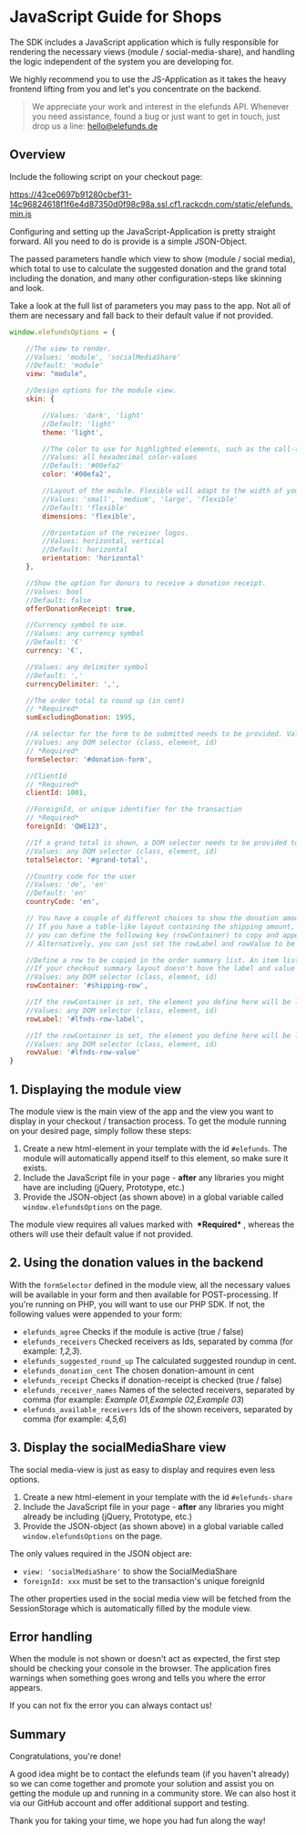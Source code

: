 # JavaScript Guide for Shops
The SDK includes a JavaScript application which is fully responsible for rendering the necessary views (module / social-media-share),
and handling the logic independent of the system you are developing for.

We highly recommend you to use the JS-Application as it takes the heavy frontend lifting from you and let's you concentrate on the backend.

> We appreciate your work and interest in the elefunds API. Whenever you need assistance, found a bug or just want to get in touch, just drop
> us a line: hello@elefunds.de

## Overview
Include the following script on your checkout page:

https://43ce0697b91280cbef31-14c96824618f1f6e4d87350d0f98c98a.ssl.cf1.rackcdn.com/static/elefunds.min.js

Configuring and setting up the JavaScript-Application is pretty straight forward. All you need to do is provide is a simple JSON-Object.

The passed parameters handle which view to show (module / social media),
which total to use to calculate the suggested donation and the grand total including the donation,
and many other configuration-steps like skinning and look.

Take a look at the full list of parameters you may pass to the app.
Not all of them are necessary and fall back to their default value if not provided.

```javascript
window.elefundsOptions = {

    //The view to render.
    //Values: 'module', 'socialMediaShare'
    //Default: 'module'
    view: "module",

    //Design options for the module view.
    skin: {

        //Values: 'dark', 'light'
        //Default: 'light'
        theme: 'light',

        //The color to use for highlighted elements, such as the call-to-action button and + button.
        //Values: all hexadecimal color-values
        //Default: '#00efa2'
        color: '#00efa2',

        //Layout of the module. Flexible will adapt to the width of your container.
        //Values: 'small', 'medium', 'large', 'flexible'
        //Default: 'flexible'
        dimensions: 'flexible',

        //Orientation of the receiver logos.
        //Values: horizontal, vertical
        //Default: horizontal
        orientation: 'horizontal'
    },

    //Show the option for donors to receive a donation receipt.
    //Values: bool
    //Default: false
    offerDonationReceipt: true,

    //Currency symbol to use.
    //Values: any currency symbol
    //Default: '€'
    currency: '€',

    //Values: any delimiter symbol
    //Default: ','
    currencyDelimiter: ',',

    //The order total to round up (in cent)
    // *Required*
    sumExcludingDonation: 1995,

    //A selector for the form to be submitted needs to be provided. Values required by the module will be copied here.
    //Values: any DOM selector (class, element, id)
    // *Required*
    formSelector: '#donation-form',

    //ClientId
    // *Required*
    clientId: 1001,

    //ForeignId, or unique identifier for the transaction
    // *Required*
    foreignId: 'QWE123',

    //If a grand total is shown, a DOM selector needs to be provided to update the total when the module is activated
    //Values: any DOM selector (class, element, id)
    totalSelector: '#grand-total',

    //Country code for the user
    //Values: 'de', 'en'
    //Default: 'en'
    countryCode: 'en',

    // You have a couple of different choices to show the donation amount in the order summary.
    // If you have a table-like layout containing the shipping amount, tax, etc. with a row for each position,
    // you can define the following key (rowContainer) to copy and append the enitre row to the order summary.
    // Alternatively, you can just set the rowLabel and rowValue to be copied individually.

    //Define a row to be copied in the order summary list. An item listing like the shipping or tax is usually a good choice.
    //If your checkout summary layout doesn't have the label and value in the same element, leave this undefined and only provide the rowLabel and rowValue keys.
    //Values: any DOM selector (class, element, id)
    rowContainer: '#shipping-row',

    //If the rowContainer is set, the element you define here will be looked up relative to the rowContainer element. //Otherwise, the element defined here will be cloned and appended after itself with the donation label as its content (elefunds donation)
    //Values: any DOM selector (class, element, id)
    rowLabel: '#lfnds-row-label',

    //If the rowContainer is set, the element you define here will be looked up relative to the rowContainer element. //Otherwise, the element defined here will be cloned and appended after itself with the donation amount as its content (ie. 12.00 €)
    //Values: any DOM selector (class, element, id)
    rowValue: '#lfnds-row-value'
}
```


## 1. Displaying the module view

The module view is the main view of the app and the view you want to display in your checkout / transaction process.
To get the module running on your desired page, simply follow these steps:

1. Create a new html-element in your template with the id `#elefunds`. The module will automatically append itself to this element, so make sure it exists.
2. Include the JavaScript file in your page - **after** any libraries you might have are including (jQuery, Prototype, etc.)
3. Provide the JSON-object (as shown above) in a global variable called `window.elefundsOptions` on the page.

The module view requires all values marked with **&nbsp;\*Required\*&nbsp;**, whereas the others will use their default value if not provided.


## 2. Using the donation values in the backend

With the `formSelector` defined in the module view, all the necessary values will be available in your form and then available for POST-processing.
If you're running on PHP, you will want to use our PHP SDK. If not, the following values were appended to your form:

* `elefunds_agree` Checks if the module is active (true / false)
* `elefunds_receivers` Checked receivers as Ids, separated by comma (for example: *1,2,3*).
* `elefunds_suggested_round_up` The calculated suggested roundup in cent.
* `elefunds_donation_cent` The chosen donation-amount in cent
* `elefunds_receipt` Checks if donation-receipt is checked (true / false)
* `elefunds_receiver_names` Names of the selected receivers, separated by comma (for example: *Example 01,Example 02,Example 03*)
* `elefunds_available_receivers` Ids of the shown receivers, separated by comma (for example: *4,5,6*)


## 3. Display the socialMediaShare view

The social media-view is just as easy to display and requires even less options.

1. Create a new html-element in your template with the id `#elefunds-share`
2. Include the JavaScript file in your page - **after** any libraries you might already be including (jQuery, Prototype, etc.)
3. Provide the JSON-object (as shown above) in a global variable called `window.elefundsOptions` on the page.

The only values required in the JSON object are:

* `view: 'socialMediaShare'` to show the SocialMediaShare
* `foreignId: xxx` must be set to the transaction's unique foreignId

The other properties used in the social media view will be fetched from the SessionStorage which is automatically filled by the module view.


## Error handling

When the module is not shown or doesn't act as expected,
the first step should be checking your console in the browser.
The application fires warnings when something goes wrong and tells you where the error appears.

If you can not fix the error you can always contact us!

## Summary

Congratulations, you're done!

A good idea might be to contact the elefunds team (if you haven't already) so we can come together and promote your solution and assist you on getting the module up and running in a community store. We can also host it via our GitHub account and offer additional support and testing.

Thank you for taking your time, we hope you had fun along the way!
